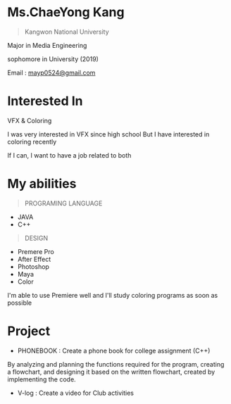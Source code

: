 # Ms.ChaeYong Kang

> Kangwon National University

 Major in Media Engineering 
 
sophomore in University (2019) <br>

Email : mayp0524@gmail.com 

# Interested In

 VFX & Coloring 
 
 I was very interested in VFX since high school
 But I have interested in coloring recently
 
 If I can, I want to have a job related to both
 
 
# My abilities

> PROGRAMING LANGUAGE <br>
-  JAVA
-  C++

> DESIGN <br>
-  Premere Pro
-  After Effect
-  Photoshop
-  Maya
-  Color

I'm able to use Premiere well and I'll study coloring programs as soon as possible


# Project
- PHONEBOOK : Create a phone book for college assignment (C++)

By analyzing and planning the functions required for the program, creating a flowchart, and designing it based on the written flowchart,  created by implementing the code.


- V-log : Create a video for Club activities
